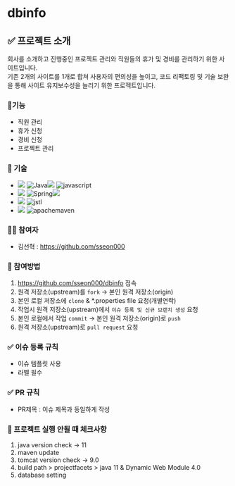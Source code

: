 # dbinfo

## ✅ 프로젝트 소개
회사를 소개하고 진행중인 프로젝트 관리와 직원들의 휴가 및 경비를 관리하기 위한 사이트입니다.<br>
기존 2개의 사이트를 1개로 합쳐 사용자의 편의성을 높이고, 코드 리팩토링 및 기술 보완을 통해 사이트 유지보수성을 늘리기 위한 프로젝트입니다.

### 📃기능
- 직원 관리
- 휴가 신청
- 경비 신청
- 프로젝트 관리

### 📖 기술
- ![](https://img.shields.io/badge/LANGUAGE-%23121011?style=for-the-badge) ![Java](https://img.shields.io/badge/java-007396?style=for-the-badge&logo=OpenJDK&logoColor=white)![](https://img.shields.io/badge/11-515151?style=for-the-badge) ![javascript](https://img.shields.io/badge/javascript-F7DF1E?style=for-the-badge&logo=javascript&logoColor=white)
- ![](https://img.shields.io/badge/FRAMEWORK-%23121011?style=for-the-badge) ![Spring](https://img.shields.io/badge/spring-%236DB33F?style=for-the-badge&logo=spring&logoColor=white)![](https://img.shields.io/badge/5.0.7-515151?style=for-the-badge)
- ![](https://img.shields.io/badge/CSS-%23121011?style=for-the-badge) ![jstl](https://img.shields.io/badge/bootstrap-7952B3?style=for-the-badge&logo=bootstrap&logoColor=white)
- ![](https://img.shields.io/badge/BUILD-%23121011?style=for-the-badge) ![apachemaven](https://img.shields.io/badge/apachemaven-C71A36?style=for-the-badge&logo=apachemaven&logoColor=white)

### 👩‍💻 참여자
- 김선혁 : https://github.com/sseon000

### 🙋‍ 참여방법
1. https://github.com/sseon000/dbinfo 접속
2. 원격 저장소(upstream)를 `fork` -> 본인 원격 저장소(origin)
3. 본인 로컬 저장소에 `clone` & *.properties file 요청(개별연락)
4. 작업시 원격 저장소(upstream)에서 `이슈 등록 및 신규 브랜치 생성` 요청
5. 본인 로컬에서 작업 `commit` -> 본인 원격 저장소(origin)로 `push`
6. 원격 저장소(upstream)로 `pull request` 요청

### ✅ 이슈 등록 규칙
- 이슈 템플릿 사용
- 라벨 필수 

### ✅ PR 규칙
- PR제목 : 이슈 제목과 동일하게 작성

### 🔑 프로젝트 실행 안될 때 체크사항
1. java version check -> 11
2. maven update
3. tomcat version check -> 9.0
4. build path > projectfacets > java 11 & Dynamic Web Module 4.0 
5. database setting

